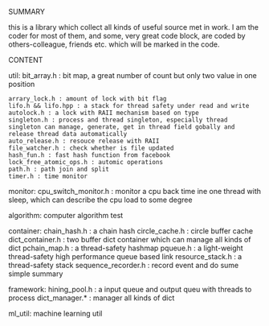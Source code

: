 SUMMARY

this is a library which collect all kinds of useful source met in work. I am the coder for most of them, and 
some, very great code block, are coded by others-colleague, friends etc. which will be marked in the code.

CONTENT

util:
	bit_array.h : bit map, a great number of count but only two value in one position
 
	arrary_lock.h : amount of lock with bit flag
	lifo.h && lifo.hpp : a stack for thread safety under read and write
	autolock.h : a lock with RAII mechanism based on type
	singleton.h : process and thread singleton, especially thread singleton can manage, generate, get in thread field gobally and release thread data automatically
	auto_release.h : resouce release with RAII
	file_watcher.h : check whether is file updated
	hash_fun.h : fast hash function from facebook
	lock_free_atomic_ops.h : automic operations
	path.h : path join and split
	timer.h : time monitor

monitor:
	cpu_switch_monitor.h : monitor a cpu back time ine one thread with sleep, which can describe the cpu load to some degree

algorithm: computer algorithm test
	
container:
	chain_hash.h : a chain hash
	circle_cache.h : circle buffer cache
	dict_container.h : two buffer dict container which can manage all kinds of dict
	pchain_map.h : a thread-safety hashmap
	pqueue.h : a light-weight thread-safety high performance queue based link
	resource_stack.h : a thread-safety stack
	sequence_recorder.h : record event and do sume simple summary

framework:
	hining_pool.h : a input queue and output queu with threads to process
	dict_manager.* : manager all kinds of dict

ml_util: machine learning util
